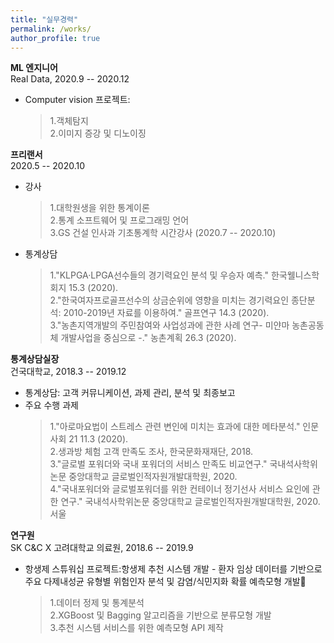 ```yaml
---
title: "실무경력"
permalink: /works/
author_profile: true
---
```


__ML 엔지니어__\
Real Data, 2020.9 -- 2020.12
* Computer vision 프로젝트:
    >1.객체탐지\
    >2.이미지 증강 및 디노이징

__프리랜서__\
2020.5 -- 2020.10
* 강사
    >1.대학원생을 위한 통계이론\
    >2.통계 소프트웨어 및 프로그래밍 언어\
    >3.GS 건설 인사과 기초통계학 시간강사 (2020.7 -- 2020.10)
* 통계상담
    >1."KLPGA·LPGA선수들의 경기력요인 분석 및 우승자 예측." 한국웰니스학회지 15.3 (2020).\
    >2."한국여자프로골프선수의 상금순위에 영향을 미치는 경기력요인 종단분석: 2010-2019년 자료를 이용하여." 골프연구 14.3 (2020).\
    >3."농촌지역개발의 주민참여와 사업성과에 관한 사례 연구- 미얀마 농촌공동체 개발사업을 중심으로 -." 농촌계획 26.3 (2020).

__통계상담실장__\
건국대학교, 2018.3 -- 2019.12
* 통계상담: 고객 커뮤니케이션, 과제 관리, 분석 및 최종보고
* 주요 수행 과제
    >1."아로마요법이 스트레스 관련 변인에 미치는 효과에 대한 메타분석." 인문사회 21 11.3 (2020).\
    >2.생과방 체험 고객 만족도 조사, 한국문화재재단, 2018.\
    >3."글로벌 포워더와 국내 포워더의 서비스 만족도 비교연구." 국내석사학위논문 중앙대학교 글로벌인적자원개발대학원, 2020.\
    >4."국내포워더와 글로벌포워더를 위한 컨테이너 정기선사 서비스 요인에 관한 연구." 국내석사학위논문 중앙대학교 글로벌인적자원개발대학원, 2020. 서울

__연구원__\
SK C&C X 고려대학교 의료원, 2018.6 -- 2019.9
* 항생제 스튜워십 프로젝트:항생제 추천 시스템 개발 - 환자 임상 데이터를 기반으로 주요 다제내성균 유형별 위험인자 분석 및 감염/식민지화 확률 예측모형 개발
    >1.데이터 정제 및 통계분석\
    >2.XGBoost 및 Bagging 알고리즘을 기반으로 분류모형 개발\
    >3.추천 시스템 서비스를 위한 예측모형 API 제작